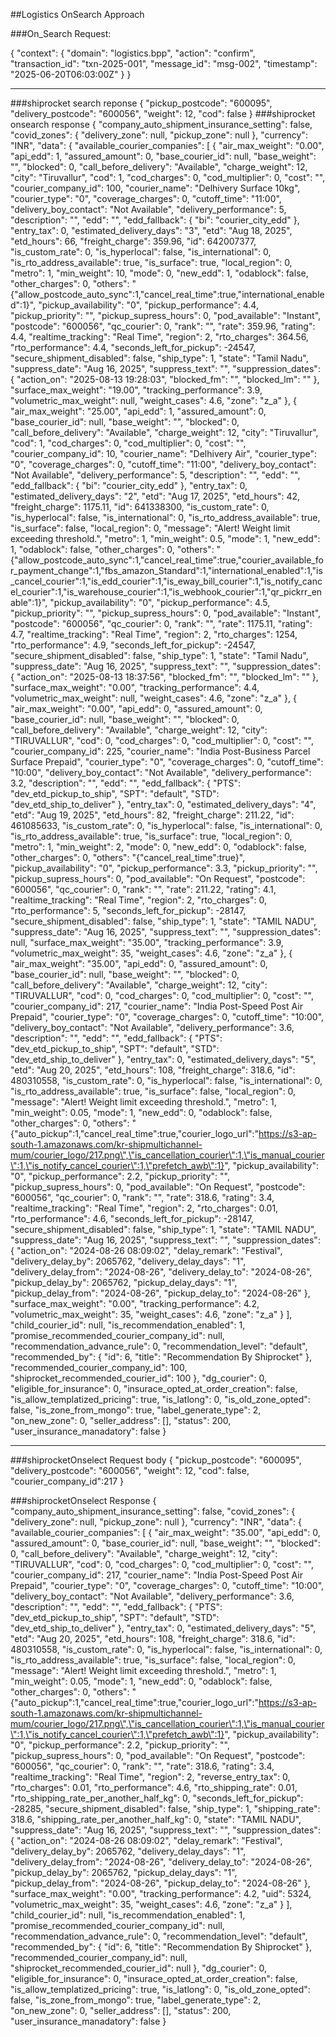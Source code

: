 ##Logistics OnSearch Approach

###On_Search Request:

{
"context": {
"domain": "logistics.bpp",
"action": "confirm",
"transaction_id": "txn-2025-001",
"message_id": "msg-002",
"timestamp": "2025-06-20T06:03:00Z"
}
}

---

###shiprocket search reponse
{
"pickup_postcode": "600095",
"delivery_postcode": "600056",
"weight": 12,
"cod": false
}
###shiprocket onsearch response
{
"company_auto_shipment_insurance_setting": false,
"covid_zones": {
"delivery_zone": null,
"pickup_zone": null
},
"currency": "INR",
"data": {
"available_courier_companies": [
{
"air_max_weight": "0.00",
"api_edd": 1,
"assured_amount": 0,
"base_courier_id": null,
"base_weight": "",
"blocked": 0,
"call_before_delivery": "Available",
"charge_weight": 12,
"city": "Tiruvallur",
"cod": 1,
"cod_charges": 0,
"cod_multiplier": 0,
"cost": "",
"courier_company_id": 100,
"courier_name": "Delhivery Surface 10kg",
"courier_type": "0",
"coverage_charges": 0,
"cutoff_time": "11:00",
"delivery_boy_contact": "Not Available",
"delivery_performance": 5,
"description": "",
"edd": "",
"edd_fallback": {
"bi": "courier_city_edd"
},
"entry_tax": 0,
"estimated_delivery_days": "3",
"etd": "Aug 18, 2025",
"etd_hours": 66,
"freight_charge": 359.96,
"id": 642007377,
"is_custom_rate": 0,
"is_hyperlocal": false,
"is_international": 0,
"is_rto_address_available": true,
"is_surface": true,
"local_region": 0,
"metro": 1,
"min_weight": 10,
"mode": 0,
"new_edd": 1,
"odablock": false,
"other_charges": 0,
"others": "{\"allow_postcode_auto_sync\":1,\"cancel_real_time\":true,\"international_enabled\":1}",
"pickup_availability": "0",
"pickup_performance": 4.4,
"pickup_priority": "",
"pickup_supress_hours": 0,
"pod_available": "Instant",
"postcode": "600056",
"qc_courier": 0,
"rank": "",
"rate": 359.96,
"rating": 4.4,
"realtime_tracking": "Real Time",
"region": 2,
"rto_charges": 364.56,
"rto_performance": 4.4,
"seconds_left_for_pickup": -24547,
"secure_shipment_disabled": false,
"ship_type": 1,
"state": "Tamil Nadu",
"suppress_date": "Aug 16, 2025",
"suppress_text": "",
"suppression_dates": {
"action_on": "2025-08-13 19:28:03",
"blocked_fm": "",
"blocked_lm": ""
},
"surface_max_weight": "19.00",
"tracking_performance": 3.9,
"volumetric_max_weight": null,
"weight_cases": 4.6,
"zone": "z_a"
},
{
"air_max_weight": "25.00",
"api_edd": 1,
"assured_amount": 0,
"base_courier_id": null,
"base_weight": "",
"blocked": 0,
"call_before_delivery": "Available",
"charge_weight": 12,
"city": "Tiruvallur",
"cod": 1,
"cod_charges": 0,
"cod_multiplier": 0,
"cost": "",
"courier_company_id": 10,
"courier_name": "Delhivery Air",
"courier_type": "0",
"coverage_charges": 0,
"cutoff_time": "11:00",
"delivery_boy_contact": "Not Available",
"delivery_performance": 5,
"description": "",
"edd": "",
"edd_fallback": {
"bi": "courier_city_edd"
},
"entry_tax": 0,
"estimated_delivery_days": "2",
"etd": "Aug 17, 2025",
"etd_hours": 42,
"freight_charge": 1175.11,
"id": 641338300,
"is_custom_rate": 0,
"is_hyperlocal": false,
"is_international": 0,
"is_rto_address_available": true,
"is_surface": false,
"local_region": 0,
"message": "Alert! Weight limit exceeding threshold.",
"metro": 1,
"min_weight": 0.5,
"mode": 1,
"new_edd": 1,
"odablock": false,
"other_charges": 0,
"others": "{\"allow_postcode_auto_sync\":1,\"cancel_real_time\":true,\"courier_available_for_payment_change\":1,\"fbs_amazon_Standard\":1,\"international_enabled\":1,\"is_cancel_courier\":1,\"is_edd_courier\":1,\"is_eway_bill_courier\":1,\"is_notify_cancel_courier\":1,\"is_warehouse_courier\":1,\"is_webhook_courier\":1,\"qr_pickrr_enable\":1}",
"pickup_availability": "0",
"pickup_performance": 4.5,
"pickup_priority": "",
"pickup_supress_hours": 0,
"pod_available": "Instant",
"postcode": "600056",
"qc_courier": 0,
"rank": "",
"rate": 1175.11,
"rating": 4.7,
"realtime_tracking": "Real Time",
"region": 2,
"rto_charges": 1254,
"rto_performance": 4.9,
"seconds_left_for_pickup": -24547,
"secure_shipment_disabled": false,
"ship_type": 1,
"state": "Tamil Nadu",
"suppress_date": "Aug 16, 2025",
"suppress_text": "",
"suppression_dates": {
"action_on": "2025-08-13 18:37:56",
"blocked_fm": "",
"blocked_lm": ""
},
"surface_max_weight": "0.00",
"tracking_performance": 4.4,
"volumetric_max_weight": null,
"weight_cases": 4.6,
"zone": "z_a"
},
{
"air_max_weight": "0.00",
"api_edd": 0,
"assured_amount": 0,
"base_courier_id": null,
"base_weight": "",
"blocked": 0,
"call_before_delivery": "Available",
"charge_weight": 12,
"city": "TIRUVALLUR",
"cod": 0,
"cod_charges": 0,
"cod_multiplier": 0,
"cost": "",
"courier_company_id": 225,
"courier_name": "India Post-Business Parcel Surface Prepaid",
"courier_type": "0",
"coverage_charges": 0,
"cutoff_time": "10:00",
"delivery_boy_contact": "Not Available",
"delivery_performance": 3.2,
"description": "",
"edd": "",
"edd_fallback": {
"PTS": "dev_etd_pickup_to_ship",
"SPT": "default",
"STD": "dev_etd_ship_to_deliver"
},
"entry_tax": 0,
"estimated_delivery_days": "4",
"etd": "Aug 19, 2025",
"etd_hours": 82,
"freight_charge": 211.22,
"id": 461085633,
"is_custom_rate": 0,
"is_hyperlocal": false,
"is_international": 0,
"is_rto_address_available": true,
"is_surface": true,
"local_region": 0,
"metro": 1,
"min_weight": 2,
"mode": 0,
"new_edd": 0,
"odablock": false,
"other_charges": 0,
"others": "{\"cancel_real_time\":true}",
"pickup_availability": "0",
"pickup_performance": 3.3,
"pickup_priority": "",
"pickup_supress_hours": 0,
"pod_available": "On Request",
"postcode": "600056",
"qc_courier": 0,
"rank": "",
"rate": 211.22,
"rating": 4.1,
"realtime_tracking": "Real Time",
"region": 2,
"rto_charges": 0,
"rto_performance": 5,
"seconds_left_for_pickup": -28147,
"secure_shipment_disabled": false,
"ship_type": 1,
"state": "TAMIL NADU",
"suppress_date": "Aug 16, 2025",
"suppress_text": "",
"suppression_dates": null,
"surface_max_weight": "35.00",
"tracking_performance": 3.9,
"volumetric_max_weight": 35,
"weight_cases": 4.6,
"zone": "z_a"
},
{
"air_max_weight": "35.00",
"api_edd": 0,
"assured_amount": 0,
"base_courier_id": null,
"base_weight": "",
"blocked": 0,
"call_before_delivery": "Available",
"charge_weight": 12,
"city": "TIRUVALLUR",
"cod": 0,
"cod_charges": 0,
"cod_multiplier": 0,
"cost": "",
"courier_company_id": 217,
"courier_name": "India Post-Speed Post Air Prepaid",
"courier_type": "0",
"coverage_charges": 0,
"cutoff_time": "10:00",
"delivery_boy_contact": "Not Available",
"delivery_performance": 3.6,
"description": "",
"edd": "",
"edd_fallback": {
"PTS": "dev_etd_pickup_to_ship",
"SPT": "default",
"STD": "dev_etd_ship_to_deliver"
},
"entry_tax": 0,
"estimated_delivery_days": "5",
"etd": "Aug 20, 2025",
"etd_hours": 108,
"freight_charge": 318.6,
"id": 480310558,
"is_custom_rate": 0,
"is_hyperlocal": false,
"is_international": 0,
"is_rto_address_available": true,
"is_surface": false,
"local_region": 0,
"message": "Alert! Weight limit exceeding threshold.",
"metro": 1,
"min_weight": 0.05,
"mode": 1,
"new_edd": 0,
"odablock": false,
"other_charges": 0,
"others": "{\"auto_pickup\":1,\"cancel_real_time\":true,\"courier_logo_url\":\"https://s3-ap-south-1.amazonaws.com/kr-shipmultichannel-mum/courier_logo/217.png\",\"is_cancellation_courier\":1,\"is_manual_courier\":1,\"is_notify_cancel_courier\":1,\"prefetch_awb\":1}",
"pickup_availability": "0",
"pickup_performance": 2.2,
"pickup_priority": "",
"pickup_supress_hours": 0,
"pod_available": "On Request",
"postcode": "600056",
"qc_courier": 0,
"rank": "",
"rate": 318.6,
"rating": 3.4,
"realtime_tracking": "Real Time",
"region": 2,
"rto_charges": 0.01,
"rto_performance": 4.6,
"seconds_left_for_pickup": -28147,
"secure_shipment_disabled": false,
"ship_type": 1,
"state": "TAMIL NADU",
"suppress_date": "Aug 16, 2025",
"suppress_text": "",
"suppression_dates": {
"action_on": "2024-08-26 08:09:02",
"delay_remark": "Festival",
"delivery_delay_by": 2065762,
"delivery_delay_days": "1",
"delivery_delay_from": "2024-08-26",
"delivery_delay_to": "2024-08-26",
"pickup_delay_by": 2065762,
"pickup_delay_days": "1",
"pickup_delay_from": "2024-08-26",
"pickup_delay_to": "2024-08-26"
},
"surface_max_weight": "0.00",
"tracking_performance": 4.2,
"volumetric_max_weight": 35,
"weight_cases": 4.6,
"zone": "z_a"
}
],
"child_courier_id": null,
"is_recommendation_enabled": 1,
"promise_recommended_courier_company_id": null,
"recommendation_advance_rule": 0,
"recommendation_level": "default",
"recommended_by": {
"id": 6,
"title": "Recommendation By Shiprocket"
},
"recommended_courier_company_id": 100,
"shiprocket_recommended_courier_id": 100
},
"dg_courier": 0,
"eligible_for_insurance": 0,
"insurace_opted_at_order_creation": false,
"is_allow_templatized_pricing": true,
"is_latlong": 0,
"is_old_zone_opted": false,
"is_zone_from_mongo": true,
"label_generate_type": 2,
"on_new_zone": 0,
"seller_address": [],
"status": 200,
"user_insurance_manadatory": false
}

---

###shiprocketOnselect Request body
{
"pickup_postcode": "600095",
"delivery_postcode": "600056",
"weight": 12,
"cod": false,
"courier_company_id":217
}

###shiprocketOnselect Response
{
"company_auto_shipment_insurance_setting": false,
"covid_zones": {
"delivery_zone": null,
"pickup_zone": null
},
"currency": "INR",
"data": {
"available_courier_companies": [
{
"air_max_weight": "35.00",
"api_edd": 0,
"assured_amount": 0,
"base_courier_id": null,
"base_weight": "",
"blocked": 0,
"call_before_delivery": "Available",
"charge_weight": 12,
"city": "TIRUVALLUR",
"cod": 0,
"cod_charges": 0,
"cod_multiplier": 0,
"cost": "",
"courier_company_id": 217,
"courier_name": "India Post-Speed Post Air Prepaid",
"courier_type": "0",
"coverage_charges": 0,
"cutoff_time": "10:00",
"delivery_boy_contact": "Not Available",
"delivery_performance": 3.6,
"description": "",
"edd": "",
"edd_fallback": {
"PTS": "dev_etd_pickup_to_ship",
"SPT": "default",
"STD": "dev_etd_ship_to_deliver"
},
"entry_tax": 0,
"estimated_delivery_days": "5",
"etd": "Aug 20, 2025",
"etd_hours": 108,
"freight_charge": 318.6,
"id": 480310558,
"is_custom_rate": 0,
"is_hyperlocal": false,
"is_international": 0,
"is_rto_address_available": true,
"is_surface": false,
"local_region": 0,
"message": "Alert! Weight limit exceeding threshold.",
"metro": 1,
"min_weight": 0.05,
"mode": 1,
"new_edd": 0,
"odablock": false,
"other_charges": 0,
"others": "{\"auto_pickup\":1,\"cancel_real_time\":true,\"courier_logo_url\":\"https://s3-ap-south-1.amazonaws.com/kr-shipmultichannel-mum/courier_logo/217.png\",\"is_cancellation_courier\":1,\"is_manual_courier\":1,\"is_notify_cancel_courier\":1,\"prefetch_awb\":1}",
"pickup_availability": "0",
"pickup_performance": 2.2,
"pickup_priority": "",
"pickup_supress_hours": 0,
"pod_available": "On Request",
"postcode": "600056",
"qc_courier": 0,
"rank": "",
"rate": 318.6,
"rating": 3.4,
"realtime_tracking": "Real Time",
"region": 2,
"reverse_entry_tax": 0,
"rto_charges": 0.01,
"rto_performance": 4.6,
"rto_shipping_rate": 0.01,
"rto_shipping_rate_per_another_half_kg": 0,
"seconds_left_for_pickup": -28285,
"secure_shipment_disabled": false,
"ship_type": 1,
"shipping_rate": 318.6,
"shipping_rate_per_another_half_kg": 0,
"state": "TAMIL NADU",
"suppress_date": "Aug 16, 2025",
"suppress_text": "",
"suppression_dates": {
"action_on": "2024-08-26 08:09:02",
"delay_remark": "Festival",
"delivery_delay_by": 2065762,
"delivery_delay_days": "1",
"delivery_delay_from": "2024-08-26",
"delivery_delay_to": "2024-08-26",
"pickup_delay_by": 2065762,
"pickup_delay_days": "1",
"pickup_delay_from": "2024-08-26",
"pickup_delay_to": "2024-08-26"
},
"surface_max_weight": "0.00",
"tracking_performance": 4.2,
"uid": 5324,
"volumetric_max_weight": 35,
"weight_cases": 4.6,
"zone": "z_a"
}
],
"child_courier_id": null,
"is_recommendation_enabled": 1,
"promise_recommended_courier_company_id": null,
"recommendation_advance_rule": 0,
"recommendation_level": "default",
"recommended_by": {
"id": 6,
"title": "Recommendation By Shiprocket"
},
"recommended_courier_company_id": null,
"shiprocket_recommended_courier_id": null
},
"dg_courier": 0,
"eligible_for_insurance": 0,
"insurace_opted_at_order_creation": false,
"is_allow_templatized_pricing": true,
"is_latlong": 0,
"is_old_zone_opted": false,
"is_zone_from_mongo": true,
"label_generate_type": 2,
"on_new_zone": 0,
"seller_address": [],
"status": 200,
"user_insurance_manadatory": false
}
